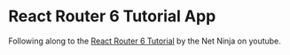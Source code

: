 # React Router 6 Tutorial App

Following along to the [React Router 6 Tutorial](https://www.youtube.com/playlist?list=PL4cUxeGkcC9h7F1LWaQ7MAI8ptg5VjvxJ) by the Net Ninja on youtube.
